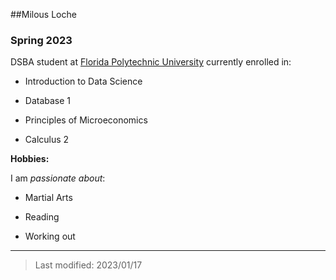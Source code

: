 ##Milous Loche

### Spring 2023

DSBA student at [Florida Polytechnic University](https://www.floridapoly.edu) currently enrolled in: 

- Introduction to Data Science

- Database 1

- Principles of Microeconomics

- Calculus 2

**Hobbies:**

I am _passionate about_: 

- Martial Arts

- Reading

- Working out

***

> Last modified: 2023/01/17
